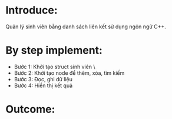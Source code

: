 # Introduce:
Quản lý sinh viên bằng danh sách liên kết sử dụng ngôn ngữ C++.
# By step implement:
- Bước 1: Khởi tạo struct sinh viên \\
- Bước 2: Khởi tạo node để thêm, xóa, tìm kiếm 
- Bước 3: Đọc, ghi dữ liệu 
- Bước 4: Hiển thị kết quả 
# Outcome:


